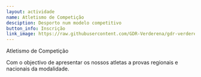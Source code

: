 ```yaml
---
layout: actividade
name: Atletismo de Competição
desciption: Desporto num modelo competitivo 
button_info: Inscrição
link_image: https://raw.githubusercontent.com/GDR-Verderena/gdr-verderena.github.io/master/assets/img/more-service-3.jpg
---
```



Atletismo de Competição

Com o objectivo de apresentar os nossos atletas a provas regionais e nacionais da modalidade.
